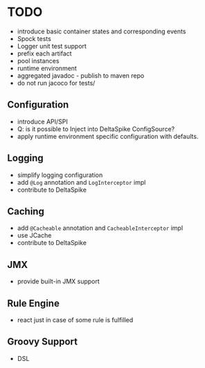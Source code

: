 TODO
====

- introduce basic container states and corresponding events
- Spock tests
- Logger unit test support
- prefix each artifact
- pool instances
- runtime environment
- aggregated javadoc - publish to maven repo
- do not run jacoco for tests/


Configuration
-------------

- introduce API/SPI
- Q: is it possible to Inject into DeltaSpike ConfigSource?
- apply runtime environment specific configuration with defaults.


Logging
-------

- simplify logging configuration
- add `@Log` annotation and `LogInterceptor` impl
- contribute to DeltaSpike


Caching
-------

- add `@Cacheable` annotation and `CacheableInterceptor` impl
- use JCache
- contribute to DeltaSpike


JMX
---

- provide built-in JMX support


Rule Engine
-----------

- react just in case of some rule is fulfilled


Groovy Support
--------------

- DSL


